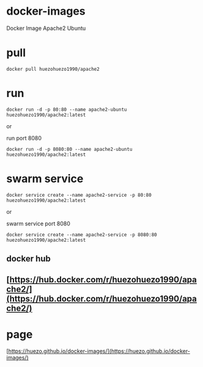 # docker-images
Docker Image Apache2 Ubuntu


# pull 

```docker pull huezohuezo1990/apache2```

# run

```docker run -d -p 80:80 --name apache2-ubuntu huezohuezo1990/apache2:latest```

or

run port 8080


```docker run -d -p 8080:80 --name apache2-ubuntu huezohuezo1990/apache2:latest```



# swarm service

```docker service create --name apache2-service -p 80:80 huezohuezo1990/apache2:latest```


or 

swarm service port 8080

```docker service create --name apache2-service -p 8080:80 huezohuezo1990/apache2:latest```


## docker hub

## [https://hub.docker.com/r/huezohuezo1990/apache2/](https://hub.docker.com/r/huezohuezo1990/apache2/)


#  page
[https://huezo.github.io/docker-images/](https://huezo.github.io/docker-images/)
